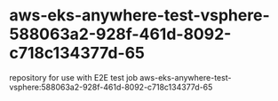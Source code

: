 # aws-eks-anywhere-test-vsphere-588063a2-928f-461d-8092-c718c134377d-65
repository for use with E2E test job aws-eks-anywhere-test-vsphere:588063a2-928f-461d-8092-c718c134377d-65
